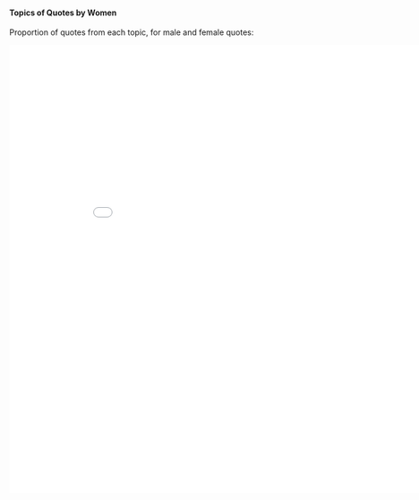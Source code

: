 <!-- ---
layout: post
title: "Topics of Quotes by Women"
# subtitle: "because they lacked opposable thumbs and the brainpower to build a space program."
background: ''
--- -->

#### Topics of Quotes by Women

Proportion of quotes from each topic, for male and female quotes:

<iframe width="900" height="800" frameborder="0" scrolling="no" src="//plotly.com/~natasakrco/7.embed"></iframe>